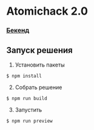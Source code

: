 # Atomichack 2.0

### [Бекенд](https://github.com/gestihack/atomichack2)

## Запуск решения

1. Установить пакеты
```
$ npm install
```
2. Собрать решение
```
$ npm run build
```
3. Запустить
```
$ npm run preview
```

